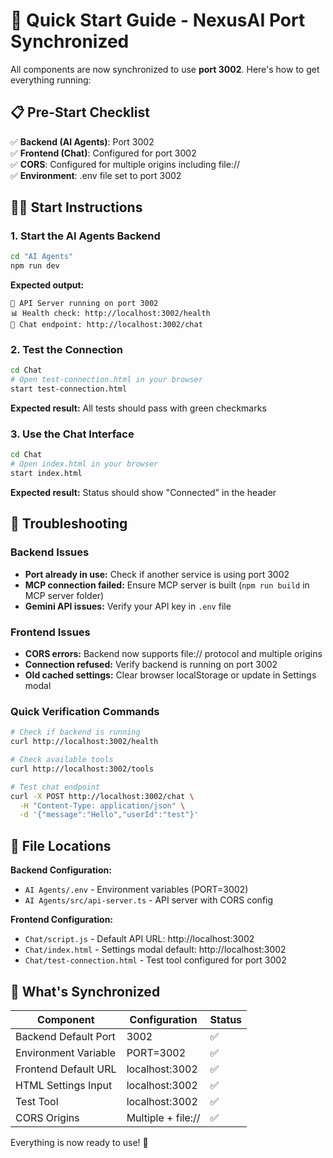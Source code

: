 # 🚀 Quick Start Guide - NexusAI Port Synchronized

All components are now synchronized to use **port 3002**. Here's how to get everything running:

## 📋 Pre-Start Checklist

✅ **Backend (AI Agents)**: Port 3002  
✅ **Frontend (Chat)**: Configured for port 3002  
✅ **CORS**: Configured for multiple origins including file://  
✅ **Environment**: .env file set to port 3002

## 🏃‍♂️ Start Instructions

### 1. Start the AI Agents Backend

```bash
cd "AI Agents"
npm run dev
```

**Expected output:**

```
🚀 API Server running on port 3002
📊 Health check: http://localhost:3002/health
💬 Chat endpoint: http://localhost:3002/chat
```

### 2. Test the Connection

```bash
cd Chat
# Open test-connection.html in your browser
start test-connection.html
```

**Expected result:** All tests should pass with green checkmarks

### 3. Use the Chat Interface

```bash
cd Chat
# Open index.html in your browser
start index.html
```

**Expected result:** Status should show "Connected" in the header

## 🔧 Troubleshooting

### Backend Issues

- **Port already in use:** Check if another service is using port 3002
- **MCP connection failed:** Ensure MCP server is built (`npm run build` in MCP server folder)
- **Gemini API issues:** Verify your API key in `.env` file

### Frontend Issues

- **CORS errors:** Backend now supports file:// protocol and multiple origins
- **Connection refused:** Verify backend is running on port 3002
- **Old cached settings:** Clear browser localStorage or update in Settings modal

### Quick Verification Commands

```bash
# Check if backend is running
curl http://localhost:3002/health

# Check available tools
curl http://localhost:3002/tools

# Test chat endpoint
curl -X POST http://localhost:3002/chat \
  -H "Content-Type: application/json" \
  -d '{"message":"Hello","userId":"test"}'
```

## 📁 File Locations

**Backend Configuration:**

- `AI Agents/.env` - Environment variables (PORT=3002)
- `AI Agents/src/api-server.ts` - API server with CORS config

**Frontend Configuration:**

- `Chat/script.js` - Default API URL: http://localhost:3002
- `Chat/index.html` - Settings modal default: http://localhost:3002
- `Chat/test-connection.html` - Test tool configured for port 3002

## 🎯 What's Synchronized

| Component            | Configuration      | Status |
| -------------------- | ------------------ | ------ |
| Backend Default Port | 3002               | ✅     |
| Environment Variable | PORT=3002          | ✅     |
| Frontend Default URL | localhost:3002     | ✅     |
| HTML Settings Input  | localhost:3002     | ✅     |
| Test Tool            | localhost:3002     | ✅     |
| CORS Origins         | Multiple + file:// | ✅     |

Everything is now ready to use! 🎉
